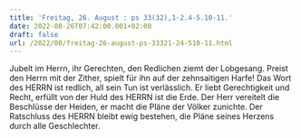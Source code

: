 ```yaml
---
title: 'Freitag, 26. August : ps 33(32),1-2.4-5.10-11.'
date: 2022-08-26T07:42:00.001+02:00
draft: false
url: /2022/08/freitag-26-august-ps-33321-24-510-11.html
---
```


Jubelt im Herrn, ihr Gerechten, den Redlichen ziemt der Lobgesang. Preist den Herrn mit der Zither, spielt für ihn auf der zehnsaitigen Harfe! Das Wort des HERRN ist redlich, all sein Tun ist verlässlich. Er liebt Gerechtigkeit und Recht, erfüllt von der Huld des HERRN ist die Erde. Der Herr vereitelt die Beschlüsse der Heiden, er macht die Pläne der Völker zunichte. Der Ratschluss des HERRN bleibt ewig bestehen, die Pläne seines Herzens durch alle Geschlechter.